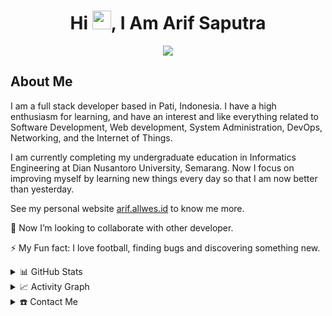 <h1 align="center">Hi <img src="https://raw.githubusercontent.com/iampavangandhi/iampavangandhi/master/gifs/Hi.gif" width="30px" height="30px">, I Am Arif Saputra</h1>
<p align="center">
  <a href="https://github.com/DenverCoder1/readme-typing-svg"><img src="https://readme-typing-svg.herokuapp.com?lines=Full+Stack+Developer;IT+Enthusiast;College+Student&center=true&width=500&height=50&color=0088b9"></a>
</p>

<h2>About Me</h2>
<p>I am a full stack developer based in Pati, Indonesia. I have a high enthusiasm for learning, and have an interest and like everything related to Software Development, Web development, System Administration, DevOps, Networking, and the Internet of Things.</p>
<p>I am currently completing my undergraduate education in Informatics Engineering at Dian Nusantoro University, Semarang. Now I focus on improving myself by learning new things every day so that I am now better than yesterday.</p>
<p>See my personal website <a href="https://arif.allwes.id">arif.allwes.id</a> to know me more.</p>
<p>👀 Now I’m looking to collaborate with other developer.</p>
<p>⚡ My Fun fact: I love football, finding bugs and discovering something new.</p>

<details> 
  <summary>📊 GitHub Stats</summary>
  <div>
    <h3 align="center">My GitHub Stats</h3>
      <br/>
        <p align="center">
          <a href="https://github.com/arifsptra/">
          <img width="49.5%" src="https://github-readme-stats.vercel.app/api?username=arifsptra&show_icons=true&icon_color=0088b9&hide_border=true&hide_title=true" />
          <img width="49.5%" src="https://github-readme-streak-stats.herokuapp.com/?user=arifsptra&layout=compact&hide_border=true" />
          </a>
       </p>
            <p align="center">
          <a href="https://github.com/arifsptra/">
          <img src="https://github-readme-stats.vercel.app/api/top-langs/?username=arifsptra&layout=compact&hide_border=true&langs_count=10&hide_title=true"/></a>
        </p>
     <br>
  </div>    
</details>
<details>
  <summary>📈 Activity Graph</summary>
  <h3 align="center">My Current Activity</h3>
  <a href="https://github.com/arifsptra/github-readme-activity-graph"><img alt="Arif's Activity Graph" src="https://github-readme-activity-graph.vercel.app/graph?username=arifsptra&bg_color=fff&color=000&line=0088b9&point=555&hide_border=true&hide_title=true" /></a>
</details>
<details>
  <summary>☎️ Contact Me</summary>
  <h3 align="center">You Can Reach Me By</h3>
  <br>
  <p align="center">
    <a href="https://instagram.com/arif.sptrra"><img src="https://img.shields.io/badge/instagram-%2312100E.svg?&style=for-the-badge&logo=instagram&logoColor=white&color=0088b9" /></a>
    <a href="https://twitter.com/arifsptrra"><img src="https://img.shields.io/badge/twitter-%231DA1F2.svg?&style=for-the-badge&logo=twitter&logoColor=white&color=0088b9" /></a>
    <a href="https://www.linkedin.com/in/arifsptrra" target="_blank"><img src="https://img.shields.io/badge/linkedin-%2312100E.svg?&style=for-the-badge&logo=linkedin&logoColor=white&color=0088b9" /></a>
  </p>
</details>
